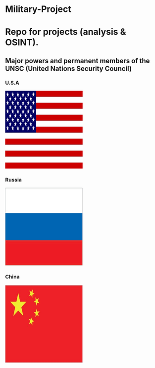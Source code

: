 # Military-Project
<h1>Repo for projects (analysis & OSINT).</h1>

<h2>Major powers and permanent members of the UNSC (United Nations Security Council)</h2>
<h3>U.S.A</h3>
<img src=asset/US-flag.jpg height=250 width=250>
<h3>Russia</h3>
<img src=asset/RS-flag.jpg height=250 width=250>
<h3>China</h3>
<img src=asset/CH-flag.jpg height=250 width=250>
